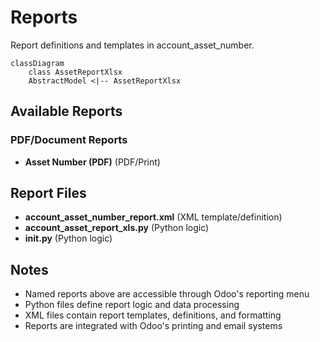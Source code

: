 # Reports

Report definitions and templates in account_asset_number.

```mermaid
classDiagram
    class AssetReportXlsx
    AbstractModel <|-- AssetReportXlsx
```

## Available Reports

### PDF/Document Reports
- **Asset Number (PDF)** (PDF/Print)


## Report Files

- **account_asset_number_report.xml** (XML template/definition)
- **account_asset_report_xls.py** (Python logic)
- **__init__.py** (Python logic)

## Notes
- Named reports above are accessible through Odoo's reporting menu
- Python files define report logic and data processing
- XML files contain report templates, definitions, and formatting
- Reports are integrated with Odoo's printing and email systems
